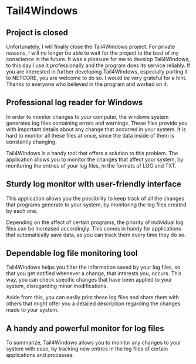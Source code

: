 Tail4Windows
==============
## Project is closed

Unfortunately, I will finally close the Tail4Windows project. For private reasons, I will no longer be able to wait for the project to the best of my conscience in the future. It was a pleasure for me to develop Tail4Windows, to this day I use it professionally and the program does its service reliably.
If you are interested in further developing Tail4Windows, especially porting it to NETCORE, you are welcome to do so. I would be very grateful for a hint.
Thanks to everyone who believed in the program and worked on it.

## Professional log reader for Windows

In order to monitor changes to your computer, the windows system generates log files containing errors and warnings. These files provide you with important details about any change that occurred in your system. It is hard to monitor all these files at once, since the data inside of them is constantly changing.

Tail4Windows is a handy tool that offers a solution to this problem. The application allows you to monitor the changes that affect your system, by monitoring the entries of your log files, in the formats of LOG and TXT.

## Sturdy log monitor with user-friendly interface

This application allows you the possibility to keep track of all the changes that programs generate to your system, by monitoring the log files created by each one.

Depending on the affect of certain programs, the priority of individual log files can be increased accordingly. This comes in handy for applications that automatically save data, as you can track them every time they do so.

## Dependable log file monitoring tool

Tail4Windows helps you filter the information saved by your log files, so that you get notified whenever a change, that interests you, occurs. This way, you can check specific changes that have been applied to your system, disregarding minor modifications.

Aside from this, you can easily print these log files and share them with others that might offer you a detailed description regarding the changes made to your system.

## A handy and powerful monitor for log files

To summarize, Tail4Windows allows you to monitor any changes to your system with ease, by tracking new entries in the log files of certain applications and processes.
